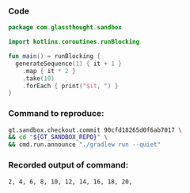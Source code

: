 ### Code
```kotlin
package com.glassthought.sandbox

import kotlinx.coroutines.runBlocking

fun main() = runBlocking {
  generateSequence(1) { it + 1 }
    .map { it * 2 }
    .take(10)
    .forEach { print("$it, ") }
}
```

### Command to reproduce:
```bash
gt.sandbox.checkout.commit 90cfd18265d0f6ab7017 \
&& cd "${GT_SANDBOX_REPO}" \
&& cmd.run.announce "./gradlew run --quiet"
```

### Recorded output of command:
```txt
2, 4, 6, 8, 10, 12, 14, 16, 18, 20, 
```

